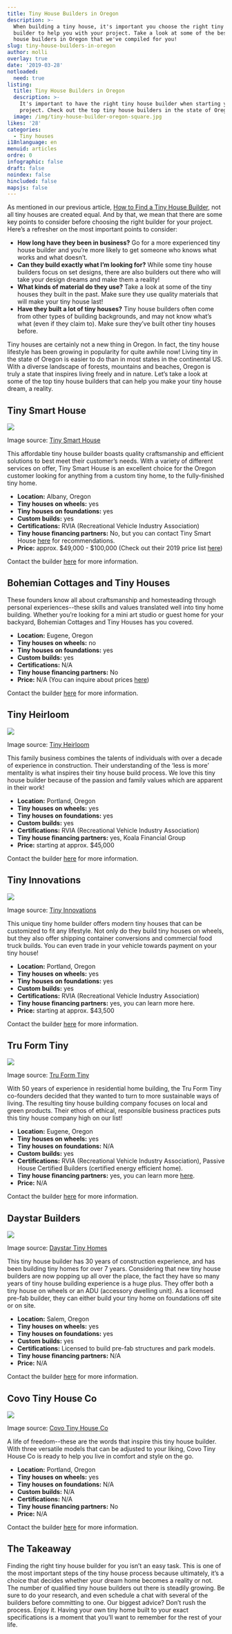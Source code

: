 ```yaml
---
title: Tiny House Builders in Oregon
description: >-
  When building a tiny house, it's important you choose the right tiny house
  builder to help you with your project. Take a look at some of the best tiny
  house builders in Oregon that we've compiled for you!
slug: tiny-house-builders-in-oregon
author: molli
overlay: true
date: '2019-03-28'
notloaded:
  need: true
listing:
  title: Tiny House Builders in Oregon
  description: >-
    It's important to have the right tiny house builder when starting your
    project. Check out the top tiny house builders in the state of Oregon. 
  image: /img/tiny-house-builder-oregon-square.jpg
likes: '28'
categories:
  - Tiny houses
i18nlanguage: en
menuid: articles
ordre: 0
infographic: false
draft: false
noindex: false
hincluded: false
mapsjs: false
---
```

As mentioned in our previous article, [How to Find a Tiny House Builder](https://www.tinysociety.co/articles/how-to-find-a-tiny-house-builder/), not all tiny houses are created equal. And by that, we mean that there are some key points to consider before choosing the right builder for your project. Here’s a refresher on the most important points to consider:

* **How long have they been in business?** Go for a more experienced tiny house builder and you’re more likely to get someone who knows what works and what doesn’t.
* **Can they build exactly what I’m looking for?** While some tiny house builders focus on set designs, there are also builders out there who will take your design dreams and make them a reality!
* **What kinds of material do they use?** Take a look at some of the tiny houses they built in the past. Make sure they use quality materials that will make your tiny house last!
* **Have they built a lot of tiny houses?** Tiny house builders often come from other types of building backgrounds, and may not know what’s what (even if they claim to). Make sure they’ve built other tiny houses before.

Tiny houses are certainly not a new thing in Oregon. In fact, the tiny house lifestyle has been growing in popularity for quite awhile now! Living tiny in the state of Oregon is easier to do than in most states in the continental US. With a diverse landscape of forests, mountains and beaches, Oregon is truly a state that inspires living freely and in nature. Let’s take a look at some of the top tiny house builders that can help you make your tiny house dream, a reality. 

## Tiny Smart House

![](/img/boho.png)

<span class="figcaption">Image source: [Tiny Smart House](https://www.tinysmarthouse.com/models/california-cabin-tiny-house/)</span>

This affordable tiny house builder boasts quality craftsmanship and efficient solutions to best meet their customer’s needs. With a variety of different services on offer, Tiny Smart House is an excellent choice for the Oregon customer looking for anything from a custom tiny home, to the fully-finished tiny home. 

* **Location:** Albany, Oregon
* **Tiny houses on wheels:** yes
* **Tiny houses on foundations:** yes
* **Custom builds:** yes
* **Certifications:** RVIA (Recreational Vehicle Industry Association)
* **Tiny house financing partners:** No, but you can contact Tiny Smart House [here](https://www.tinysmarthouse.com/contact/) for recommendations. 
* **Price:** approx. $49,000 - $100,000 (Check out their 2019 price list [here](https://www.tinysmarthouse.com/wp-content/uploads/2019-pricelist-1.pdf))

Contact the builder [here](https://www.tinysmarthouse.com/contact/) for more information.

## Bohemian Cottages and Tiny Houses

These founders know all about craftsmanship and homesteading through personal experiences--these skills and values translated well into tiny home building. Whether you’re looking for a mini art studio or guest home for your backyard, Bohemian Cottages and Tiny Houses has you covered. 

* **Location:** Eugene, Oregon
* **Tiny houses on wheels:** no
* **Tiny houses on foundations:** yes
* **Custom builds:** yes
* **Certifications:** N/A
* **Tiny house financing partners:** No
* **Price:** N/A (You can inquire about prices [here](http://www.bohemiancottages.com/contact))

Contact the builder [here](http://www.bohemiancottages.com/contact) for more information.

## Tiny Heirloom

![](/img/tinyheirloom.jpg)

<span class="figcaption">Image source: [Tiny Heirloom](https://www.tinyheirloom.com/signature-series/the-vantage)</span>

This family business combines the talents of individuals with over a decade of experience in construction. Their understanding of the ‘less is more’ mentality is what inspires their tiny house build process. We love this tiny house builder because of the passion and family values which are apparent in their work!

* **Location:** Portland, Oregon
* **Tiny houses on wheels:** yes
* **Tiny houses on foundations:** yes
* **Custom builds:** yes
* **Certifications:** RVIA (Recreational Vehicle Industry Association)
* **Tiny house financing partners:** yes, Koala Financial Group
* **Price:** starting at approx. $45,000

Contact the builder [here](https://www.tinyheirloom.com/about-and-contact#contact) for more information.

## Tiny Innovations 

![](/img/innovatetiny.png)

<span class="figcaption">Image source: [Tiny Innovations](https://innovatetiny.com/catalina/)</span>

This unique tiny home builder offers modern tiny houses that can be customized to fit any lifestyle. Not only do they build tiny houses on wheels, but they also offer shipping container conversions and commercial food truck builds. You can even trade in your vehicle towards payment on your tiny house!

* **Location:** Portland, Oregon
* **Tiny houses on wheels:** yes
* **Tiny houses on foundations:** yes
* **Custom builds:** yes
* **Certifications:** RVIA (Recreational Vehicle Industry Association)
* **Tiny house financing partners:** yes, you can learn more here.
* **Price:** starting at approx. $43,500

Contact the builder [here](https://www.tinyheirloom.com/about-and-contact#contact) for more information. 

## Tru Form Tiny 

![](/img/truform.jpg)

<span class="figcaption">Image source: [Tru Form Tiny](https://truformtiny.com/lofted-models)</span>

With 50 years of experience in residential home building, the Tru Form Tiny co-founders decided that they wanted to turn to more sustainable ways of living. The resulting tiny house building company focuses on local and green products. Their ethos of ethical, responsible business practices puts this tiny house company high on our list!

* **Location:** Eugene, Oregon
* **Tiny houses on wheels:** yes
* **Tiny houses on foundations:** N/A
* **Custom builds:** yes
* **Certifications:** RVIA (Recreational Vehicle Industry Association), Passive House Certified Builders (certified energy efficient home).
* **Tiny house financing partners:** yes, you can learn more [here](https://truformtiny.com/financing).
* **Price:** N/A

Contact the builder [here](https://truformtiny.com/contact-us) for more information. 

## Daystar Builders

![](/img/daystar.jpg)

<span class="figcaption">Image source: [Daystar Tiny Homes](http://www.daystartinyhomes.com/gallery/)</span>

This tiny house builder has 30 years of construction experience, and has been building tiny homes for over 7 years. Considering that new tiny house builders are now popping up all over the place, the fact they have so many years of tiny house building experience is a huge plus. They offer both a tiny house on wheels or an ADU (accessory dwelling unit). As a licensed pre-fab builder, they can either build your tiny home on foundations off site or on site. 

* **Location:** Salem, Oregon
* **Tiny houses on wheels:** yes
* **Tiny houses on foundations:** yes
* **Custom builds:** yes
* **Certifications:** Licensed to build pre-fab structures and park models. 
* **Tiny house financing partners:** N/A
* **Price:** N/A

Contact the builder [here](http://www.daystartinyhomes.com/contact) for more information. 

## Covo Tiny House Co

![](/img/covomiolandscape2.jpg)

<span class="figcaption">Image source: [Covo Tiny House Co](https://www.covotinyhouse.com/mio)</span>

A life of freedom--these are the words that inspire this tiny house builder. With three versatile models that can be adjusted to your liking, Covo Tiny House Co is ready to help you live in comfort and style on the go. 

* **Location:** Portland, Oregon
* **Tiny houses on wheels:** yes
* **Tiny houses on foundations:** N/A
* **Custom builds:** N/A
* **Certifications:** N/A 
* **Tiny house financing partners:** No
* **Price:** N/A

Contact the builder [here](https://www.covotinyhouse.com/contact) for more information. 

## The Takeaway

Finding the right tiny house builder for you isn’t an easy task. This is one of the most important steps of the tiny house process because ultimately, it’s a choice that decides whether your dream home becomes a reality or not. The number of qualified tiny house builders out there is steadily growing. Be sure to do your research, and even schedule a chat with several of the builders before committing to one. Our biggest advice? Don’t rush the process. Enjoy it. Having your own tiny home built to your exact specifications is a moment that you’ll want to remember for the rest of your life.
